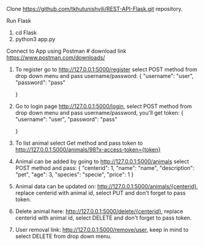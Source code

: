 Clone https://github.com/tkhutunishvili/REST-API-Flask.git repository.

Run Flask
 1. cd Flask
 2. python3 app.py

Connect to App using Postman # download link https://www.postman.com/downloads/
 1. To register go to http://127.0.0.1:5000/register select POST method from drop down menu and pass username/password:
 	{
    "username": "user",
    "password": "pass"

	}
 2. Go to login page http://127.0.0.1:5000/login, select POST method from drop down menu and pass username/password, you'll get token:
 	{
    "username": "user",
    "password": "pass"

	}
 3. To list animal select Get method and pass token to http://127.0.0.1:5000/animals/98?x-access-token={token} 
 4. Animal can be added by going to http://127.0.0.1:5000/animals select POST method and pass:
 	{
	    "centerid": 1,
	    "name": "name",
	    "description": "pet",
	    "age": 3,
	    "species": "specie",
	    "price": 1
	}
 5. Animal data can be updated on: http://127.0.0.1:5000/animals/{centerid}, replace centerid with animal id, select PUT and don't forget to pass token.
 6. Delete animal here: http://127.0.0.1:5000/delete/{centerid}, replace centerid with animal id, select DELETE and don't forget to pass token.
 7. User removal link: http://127.0.0.1:5000/remove/user, keep in mind to select DELETE from drop down menu.
